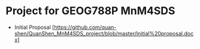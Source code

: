 
# Project for GEOG788P MnM4SDS

* Initial Proposal [https://github.com/quan-shen/QuanShen_MnM4SDS_project/blob/master/Initial%20proposal.docx]
